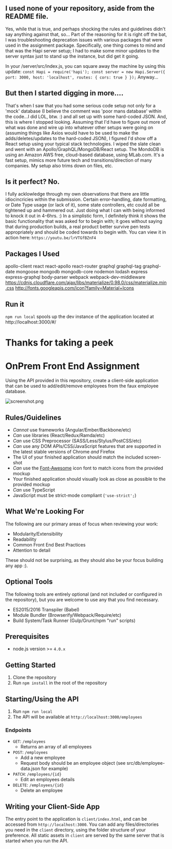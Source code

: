 ## I used none of your repository, aside from the README file.
Yes, while that is true, and perhaps shocking the rules and guidelines didn't say anything against that, so...
Part of the reasoning for it is right off the bat, I was troubleshooting deprecation issues with various packages that were used in the assignment package.  Specifically, one thing comes to mind and that was the Hapi server setup; I had to make some minor updates to the server syntax just to stand up the instance, but did get it going.

In your /server/src/index.js, you can square away the machine by using this update:
`
const Hapi = require('hapi');
const server = new Hapi.Server({
    port: 3000,
    host: 'localhost',
    routes: {
        cors: true
    }
});
`
Anyway...

## But then I started digging in more....
That's when I saw that you had some serious code setup not only for a 'mock' database (I believe the comment was 'poor mans database' within the code...I did LOL, btw. :) and all set up with some hard-coded JSON.  And, this is where I stopped looking.  Assuming that I'd have to figure out more of what was done and wire up into whatever other setups were going on (assuming things like Axios would have to be used to make the adds/deletes/updates to the hard-coded JSON), I figured I'd show off a React setup using your typical stack technologies. I wiped the slate clean and went with an Apollo/GraphQL/MongoDB/React setup.  The MondoDB is using an Amazon AWS free, cloud-based database, using MLab.com.  It's a fast setup, mimics more future tech and transitions/direction of many companies.  My setup also trims down on files, etc.

## Is it perfect? No.
I fully acklowledge through my own observations that there are little idiocincricies within the submission. Certain error-handling, date formatting, or Date Type usage (or lack of it), some state controllers, etc could all be tightened up and hammered out.  Just doing what I can with being informed to knock it out in 4-6hrs. :) In a simplistic form, I definitely think it shows the basic functionality that was asked for to begin with; it goes without saying that during production builds, a real product better survive pen tests appropriately and should be coded towards to begin with.  You can view it in action here:  `https://youtu.be/lrVTGfBZnF4`

## Packages I Used
apollo-client
react
react-apollo
react-router
graphql
graphql-tag
graphql-date
mongoose
mongodb
mongodb-core
nodemon
lodash
express
express-graphql
body-parser
webpack
webpack-dev-middleware
https://cdnjs.cloudflare.com/ajax/libs/materialize/0.98.0/css/materialize.min.css
http://fonts.googleapis.com/icon?family=Material+Icons

## Run it
`npm run local` spools up the dev instance of the application located at http://localhost:3000/#/

# Thanks for taking a peek


# OnPrem Front End Assignment

Using the API provided in this repository, create a client-side application that can be used to add/edit/remove employees from the faux employee database.

![screenshot.png](screenshot.png)

## Rules/Guidelines
- *Cannot* use frameworks (Angular/Ember/Backbone/etc)
- *Can* use libraries (React/Redux/Ramda/etc)
- *Can* use CSS Preprocessor (SASS/Less/Stylus/PostCSS/etc)
- *Can* use any DOM APIs/CSS/JavaScript features that are supported in the latest stable versions of Chrome *and* Firefox
- The UI of your finished application should match the included screen-shot
- *Can* use the [Font-Awesome](https://fortawesome.github.io/Font-Awesome/) icon font to match icons from the provided mockup
- Your finished application should visually look as close as possible to the provided mockup
- *Can* use TypeScript
- JavaScript must be strict-mode compliant (`'use-strict';`)


## What We're Looking For
The following are our primary areas of focus when reviewing your work:

- Modularity/Extensibility
- Readability
- Common Front End Best Practices
- Attention to detail

These should not be surprising, as they should also be your focus building any app :).

## Optional Tools
The following tools are entirely optional (and not included or configured in the repository), but you are welcome to use any that you find necessary.

- ES2015/2016 Transpiler (Babel)
- Module Bundler (Browserify/Webpack/Require/etc)
- Build System/Task Runner (Gulp/Grunt/npm "run" scripts)

## Prerequisites
- node.js version >= `4.0.x`

## Getting Started
1. Clone the repository
2. Run `npm install` in the root of the repository

## Starting/Using the API
1. Run `npm run local`
2. The API will be available at `http://localhost:3000/employees`

### Endpoints
- `GET`: `/employees`
    - Returns an array of all employees
- `POST`: `/employees`
    - Add a new employee
    - Request body should be an employee object (see src/db/employee-data.json for example)
- `PATCH`: `/employees/{id}`
    - Edit an employees details
- `DELETE`: `/employees/{id}`
    - Delete an employee

## Writing your Client-Side App
The entry point to the application is `client/index.html`, and can be accessed from `http://localhost:3000`. You can add any files/directories you need in the `client` directory, using the folder structure of your preference. All static assets in `client` are served by the same server that is started when you run the API.

